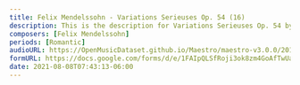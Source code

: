 ```yaml
---
title: Felix Mendelssohn - Variations Serieuses Op. 54 (16)
description: This is the description for Variations Serieuses Op. 54 by Felix Mendelssohn
composers: [Felix Mendelssohn]
periods: [Romantic]
audioURL: https://OpenMusicDataset.github.io/Maestro/maestro-v3.0.0/2011/MIDI-Unprocessed_03_R3_2011_MID--AUDIO_R3-D1_04_Track04_wav.midi
formURL: https://docs.google.com/forms/d/e/1FAIpQLSfRoji3ok8zm4GoAfTwUaltgQsEBoTdbNVkRP37-O9sqfQdUw/viewform
date: 2021-08-08T07:43:13-06:00
---
```

